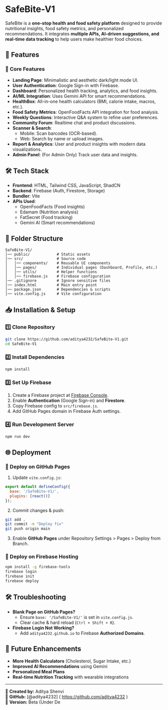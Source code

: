 # SafeBite-V1

SafeBite is a **one-stop health and food safety platform** designed to provide nutritional insights, food safety metrics, and personalized recommendations. It integrates **multiple APIs, AI-driven suggestions, and real-time data tracking** to help users make healthier food choices.

## 🚀 Features

### 🔹 **Core Features**
- **Landing Page**: Minimalistic and aesthetic dark/light mode UI.
- **User Authentication**: Google Sign-in with Firebase.
- **Dashboard**: Personalized health tracking, analytics, and food insights.
- **AI/ML Integration**: Uses Gemini API for smart recommendations.
- **HealthBox**: All-in-one health calculators (BMI, calorie intake, macros, etc.).
- **Food Safety Metrics**: OpenFoodFacts API integration for food analysis.
- **Weekly Questions**: Interactive Q&A system to refine user preferences.
- **Community Forum**: Realtime chat and product discussions.
- **Scanner & Search**: 
  - Mobile: Scan barcodes (OCR-based).
  - Web: Search by name or upload images.
- **Report & Analytics**: User and product insights with modern data visualizations.
- **Admin Panel**: (For Admin Only) Track user data and insights.

## 🛠️ Tech Stack
- **Frontend**: HTML, Tailwind CSS, JavaScript, ShadCN
- **Backend**: Firebase (Auth, Firestore, Storage)
- **Bundler**: Vite
- **APIs Used**:
  - OpenFoodFacts (Food insights)
  - Edamam (Nutrition analysis)
  - FatSecret (Food tracking)
  - Gemini AI (Smart recommendations)

## 📂 Folder Structure
```
SafeBite-V1/
│── public/            # Static assets
│── src/               # Source code
│   │── components/    # Reusable UI components
│   │── pages/         # Individual pages (Dashboard, Profile, etc.)
│   │── utils/         # Helper functions
│   │── firebase.js    # Firebase configuration
│── .gitignore         # Ignore sensitive files
│── index.html         # Main entry point
│── package.json       # Dependencies & scripts
│── vite.config.js     # Vite configuration
```

## 📥 Installation & Setup

### 1️⃣ Clone Repository
```sh
git clone https://github.com/aditya4232/SafeBite-V1.git
cd SafeBite-V1
```

### 2️⃣ Install Dependencies
```sh
npm install
```

### 3️⃣ Set Up Firebase
1. Create a Firebase project at [Firebase Console](https://console.firebase.google.com/).
2. Enable **Authentication** (Google Sign-in) and **Firestore**.
3. Copy Firebase config to `src/firebase.js`.
4. Add GitHub Pages domain in Firebase Auth settings.

### 4️⃣ Run Development Server
```sh
npm run dev
```

## 🌐 Deployment
### 🚀 Deploy on GitHub Pages
1. Update `vite.config.js`:
```js
export default defineConfig({
  base: '/SafeBite-V1/',
  plugins: [react()]
});
```
2. Commit changes & push:
```sh
git add .
git commit -m "Deploy fix"
git push origin main
```
3. Enable **GitHub Pages** under Repository Settings > Pages > Deploy from Branch.

### 🚀 Deploy on Firebase Hosting
```sh
npm install -g firebase-tools
firebase login
firebase init
firebase deploy
```

## 🛠️ Troubleshooting
- **Blank Page on GitHub Pages?**
  - Ensure `base: '/SafeBite-V1/'` is set in `vite.config.js`.
  - Clear cache & hard reload (`Ctrl + Shift + R`).
- **Firebase Login Not Working?**
  - Add `aditya4232.github.io` to Firebase **Authorized Domains**.

## 📌 Future Enhancements
- **More Health Calculators** (Cholesterol, Sugar Intake, etc.)
- **Improved AI Recommendations** using Gemini
- **Personalized Meal Plans**
- **Real-time Nutrition Tracking** with wearable integrations

---

🔹 **Created by:** Aditya Shenvi  
🔹 **GitHub:** [@aditya4232] ( https://github.com/aditya4232 )  
🔹 **Version:** Beta (Under De
